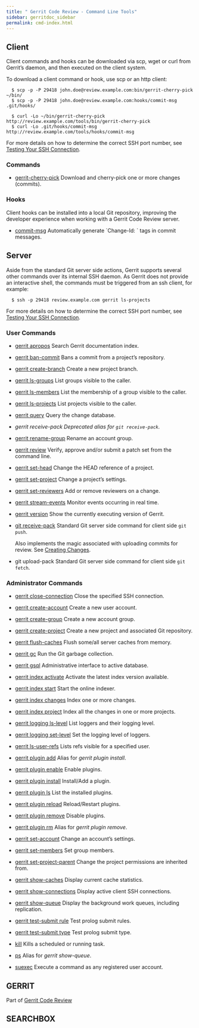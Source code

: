 ```yaml
---
title: " Gerrit Code Review - Command Line Tools"
sidebar: gerritdoc_sidebar
permalink: cmd-index.html
---
```

## Client

Client commands and hooks can be downloaded via scp, wget or curl from
Gerrit’s daemon, and then executed on the client system.

To download a client command or hook, use scp or an http
client:

```
  $ scp -p -P 29418 john.doe@review.example.com:bin/gerrit-cherry-pick ~/bin/
  $ scp -p -P 29418 john.doe@review.example.com:hooks/commit-msg .git/hooks/

  $ curl -Lo ~/bin/gerrit-cherry-pick http://review.example.com/tools/bin/gerrit-cherry-pick
  $ curl -Lo .git/hooks/commit-msg http://review.example.com/tools/hooks/commit-msg
```

For more details on how to determine the correct SSH port number, see
[Testing Your SSH Connection](user-upload.html#test_ssh).

### Commands

  - [gerrit-cherry-pick](cmd-cherry-pick.html)
    Download and cherry-pick one or more changes (commits).

### Hooks

Client hooks can be installed into a local Git repository, improving the
developer experience when working with a Gerrit Code Review server.

  - [commit-msg](cmd-hook-commit-msg.html)
    Automatically generate \`Change-Id: \` tags in commit messages.

## Server

Aside from the standard Git server side actions, Gerrit supports several
other commands over its internal SSH daemon. As Gerrit does not provide
an interactive shell, the commands must be triggered from an ssh client,
for example:

```
  $ ssh -p 29418 review.example.com gerrit ls-projects
```

For more details on how to determine the correct SSH port number, see
[Testing Your SSH Connection](user-upload.html#test_ssh).

### User Commands

  - [gerrit apropos](cmd-apropos.html)
    Search Gerrit documentation index.

  - [gerrit ban-commit](cmd-ban-commit.html)
    Bans a commit from a project’s repository.

  - [gerrit create-branch](cmd-create-branch.html)
    Create a new project branch.

  - [gerrit ls-groups](cmd-ls-groups.html)
    List groups visible to the caller.

  - [gerrit ls-members](cmd-ls-members.html)
    List the membership of a group visible to the caller.

  - [gerrit ls-projects](cmd-ls-projects.html)
    List projects visible to the caller.

  - [gerrit query](cmd-query.html)
    Query the change database.

  - *gerrit receive-pack*
    *Deprecated alias for `git receive-pack`.*

  - [gerrit rename-group](cmd-rename-group.html)
    Rename an account group.

  - [gerrit review](cmd-review.html)
    Verify, approve and/or submit a patch set from the command line.

  - [gerrit set-head](cmd-set-head.html)
    Change the HEAD reference of a project.

  - [gerrit set-project](cmd-set-project.html)
    Change a project’s settings.

  - [gerrit set-reviewers](cmd-set-reviewers.html)
    Add or remove reviewers on a change.

  - [gerrit stream-events](cmd-stream-events.html)
    Monitor events occurring in real time.

  - [gerrit version](cmd-version.html)
    Show the currently executing version of Gerrit.

  - [git receive-pack](cmd-receive-pack.html)
    Standard Git server side command for client side `git push`.

    Also implements the magic associated with uploading commits for
    review. See [Creating Changes](user-upload.html#push_create).

  - git upload-pack
    Standard Git server side command for client side `git fetch`.

### Administrator Commands

  - [gerrit close-connection](cmd-close-connection.html)
    Close the specified SSH connection.

  - [gerrit create-account](cmd-create-account.html)
    Create a new user account.

  - [gerrit create-group](cmd-create-group.html)
    Create a new account group.

  - [gerrit create-project](cmd-create-project.html)
    Create a new project and associated Git repository.

  - [gerrit flush-caches](cmd-flush-caches.html)
    Flush some/all server caches from memory.

  - [gerrit gc](cmd-gc.html)
    Run the Git garbage collection.

  - [gerrit gsql](cmd-gsql.html)
    Administrative interface to active database.

  - [gerrit index activate](cmd-index-activate.html)
    Activate the latest index version available.

  - [gerrit index start](cmd-index-start.html)
    Start the online indexer.

  - [gerrit index changes](cmd-index-changes.html)
    Index one or more changes.

  - [gerrit index project](cmd-index-project.html)
    Index all the changes in one or more projects.

  - [gerrit logging ls-level](cmd-logging-ls-level.html)
    List loggers and their logging level.

  - [gerrit logging set-level](cmd-logging-set-level.html)
    Set the logging level of loggers.

  - [gerrit ls-user-refs](cmd-ls-user-refs.html)
    Lists refs visible for a specified user.

  - [gerrit plugin add](cmd-plugin-install.html)
    Alias for *gerrit plugin install*.

  - [gerrit plugin enable](cmd-plugin-enable.html)
    Enable plugins.

  - [gerrit plugin install](cmd-plugin-install.html)
    Install/Add a plugin.

  - [gerrit plugin ls](cmd-plugin-ls.html)
    List the installed plugins.

  - [gerrit plugin reload](cmd-plugin-reload.html)
    Reload/Restart plugins.

  - [gerrit plugin remove](cmd-plugin-remove.html)
    Disable plugins.

  - [gerrit plugin rm](cmd-plugin-remove.html)
    Alias for *gerrit plugin remove*.

  - [gerrit set-account](cmd-set-account.html)
    Change an account’s settings.

  - [gerrit set-members](cmd-set-members.html)
    Set group members.

  - [gerrit set-project-parent](cmd-set-project-parent.html)
    Change the project permissions are inherited from.

  - [gerrit show-caches](cmd-show-caches.html)
    Display current cache statistics.

  - [gerrit show-connections](cmd-show-connections.html)
    Display active client SSH connections.

  - [gerrit show-queue](cmd-show-queue.html)
    Display the background work queues, including replication.

  - [gerrit test-submit rule](cmd-test-submit-rule.html)
    Test prolog submit rules.

  - [gerrit test-submit type](cmd-test-submit-type.html)
    Test prolog submit type.

  - [kill](cmd-kill.html)
    Kills a scheduled or running task.

  - [ps](cmd-show-queue.html)
    Alias for *gerrit show-queue*.

  - [suexec](cmd-suexec.html)
    Execute a command as any registered user account.

## GERRIT

Part of [Gerrit Code Review](index.html)

## SEARCHBOX

